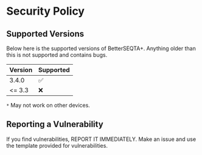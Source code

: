 # Security Policy

## Supported Versions

Below here is the supported versions of BetterSEQTA+. Anything older than this is not supported and contains bugs.

| Version | Supported          |
| ------- | ------------------ |
| 3.4.0   | :white_check_mark: |
| <= 3.3   | :x:                |

`*` May not work on other devices.

## Reporting a Vulnerability

If you find vulnerabilities, REPORT IT IMMEDIATELY. Make an issue and use the template provided for vulnerabilities.
